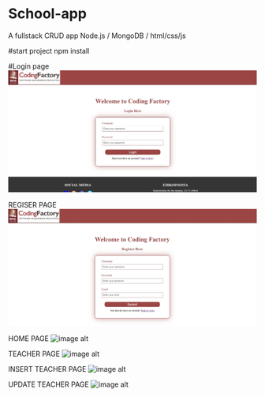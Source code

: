 # School-app
A fullstack CRUD app Node.js / MongoDB / html/css/js

#start project
npm install

#Login page
![image alt](https://github.com/pvergoulis/School-app/blob/main/425610c9-d311-4554-a892-1ecec5b9e452.jpg?raw=true)



REGISER PAGE 
![image alt](https://github.com/pvergoulis/School-app/blob/main/9403adef-ff70-49d9-819c-d6e8b25ec935.jpg?raw=true)



HOME PAGE
![image alt]()



TEACHER PAGE
![image alt]()


INSERT TEACHER PAGE
![image alt]()


UPDATE TEACHER PAGE
![image alt]()

